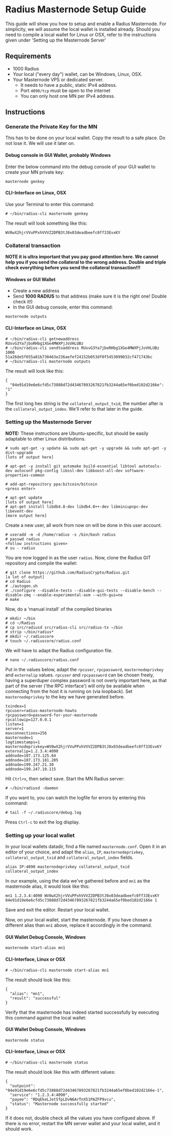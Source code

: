 # Radius Masternode Setup Guide

This guide will show you how to setup and enable a Radius Masternode. For simplicity, we will assume the local wallet is installed already. Should you need to compile a local wallet for Linux or OSX, refer to the instructions given under 'Setting up the Masternode Server'

## Requirements

+ 1000 Radius
+ Your local ("every day") wallet, can be Windows, Linux, OSX.
+ Your Masternode VPS or dedicated server.
	+ It needs to have a public, static IPv4 address.
	+ Port `4090/tcp` must be open to the internet
	+ You can only host one MN per IPv4 address.

## Instructions

### Generate the Private Key for the MN
This has to be done on your local wallet. Copy the result to a safe place. Do not lose it. We will use it later on.

#### Debug console in GUI Wallet, probably Windows
Enter the below command into the debug console of your GUI wallet to create your MN private key:

```
masternode genkey
```

#### CLI-Interface on Linux, OSX
Use your Terminal to enter this command: 

```
# ~/bin/radius-cli masternode genkey
```

The result will look something like this: 

```
WV0wX2hjrVVuPPxhVVVZ2DPB3tJ0x03deadbeefc0ff33EvxKY
```

### Collateral transaction
**NOTE __it is ultra important that you pay good attention here. We cannot help you if you send the collateral to the wrong address. Double and triple check everything before you send the collateral transaction!!!__**

#### Windows or GUI Wallet
+ Create a new address
+ Send **1000 RADIUS** to that address (make sure it is the right one! Double check it!)
+ In the GUI debug console, enter this command:

```
masternode outputs
```

#### CLI-Interface on Linux, OSX

```
# ~/bin/radius-cli getnewaddress
RUxvG3Ya7jboRHbg1XGe4MWXPjJoVHLUBz
# ~/bin/radius-cli sendtoaddress RUxvG3Ya7jboRHbg1XGe4MWXPjJoVHLUBz 1000
51a26de5f655a81b730463e236aefef24152b053df0f5453099032cf471743bc
# ~/bin/radius-cli masternode outputs
```

The result will look like this: 

```
{
  "04e91d19e6e6cfd5c73888d72d43467893267821fb3244a65ef0bed102d2166e": "1"
}
```

The first long hex string is the `collateral_output_txid`, the number after is the `collateral_output_index`. We'll refer to that later in the guide.


### Setting up the Masternode Server

**NOTE:** These instructions are Ubuntu-specific, but should be easily adaptable to other Linux distributions.

```
# sudo apt-get -y update && sudo apt-get -y upgrade && sudo apt-get -y dist-upgrade
[lots of output here]
```

```
# apt-get -y install git automake build-essential libtool autotools-dev autoconf pkg-config libssl-dev libboost-all-dev software-properties-common
```

```
# add-apt-repository ppa:bitcoin/bitcoin
<press enter>
```

```
# apt-get update
[lots of output here]
# apt-get install libdb4.8-dev libdb4.8++-dev libminiupnpc-dev libevent-dev
[more output here]
```

Create a new user, all work from now on will be done in this user account.

```
# useradd -m -d /home/radius -s /bin/bash radius
# passwd radius
<follow instructions given>
# su - radius
```

You are now logged in as the user `radius`. Now, clone the Radius GIT repository and compile the wallet:

```
# git clone https://github.com/RadiusCrypto/Radius.git
[a lot of output]
# cd Radius
# ./autogen.sh
# ./configure --disable-tests --disable-gui-tests --disable-bench --disable-zmq --enable-experimental-asm --with-gui=no
# make
```

Now, do a 'manual install' of the compiled binaries
```
# mkdir ~/bin
# cd ~/Radius
# cp src/radiusd src/radius-cli src/radius-tx ~/bin
# strip ~/bin/radius*
# mkdir ~/.radiuscore
# touch ~/.radiuscore/radius.conf
```

We will have to adapt the Radius configuration file. 

```
# nano ~/.radiuscore/radius.conf
```

Put in the values below, adapt the `rpcuser`, `rpcpassword`, `masternodeprivkey` and `externalip` values. `rpcuser` and `rpcpassword` can be chosen freely, having a superduper complex password is not overly important here, as that part of the server ('the RPC interface') will only be available when connecting from the host it is running on (via loopback). Set `masternodeprivkey` to the key we have generated before.

```
txindex=1
rpcuser=radius-masternode-howto
rpcpassword=password-for-your-masternode
rpcallowip=127.0.0.1
listen=1
server=1
maxconnections=256
masternode=1
logtimestamps=1
masternodeprivkey=WV0wX2hjrVVuPPxhVVVZ2DPB3tJ0x03deadbeefc0ff33EvxKY
externalip=1.2.3.4:4090
addnode=107.173.125.64
addnode=107.173.181.205
addnode=199.247.21.30
addnode=199.247.10.115
```

Hit `Ctrl+x`, then select save. Start the MN Radius server: 

```
# ~/bin/radiusd -daemon
```

If you want to, you can watch the logfile for errors by entering this command: 

```
# tail -f ~/.radiuscore/debug.log
```

Press `Ctrl-c` to exit the log display.

### Setting up your local wallet 

In your local wallets datadir, find a file named `masternode.conf`. Open it in an editor of your choice, and adapt the `alias`, `IP`, `masternodeprivkey`, `collateral_output_txid` and `collateral_output_index` fields.

```
alias IP:4090 masternodeprivkey collateral_output_txid collateral_output_index
```

In our example, using the data we've gathered before and `mn1` as the masternode alias, it would look like this: 

```
mn1 1.2.3.4:4090 WV0wX2hjrVVuPPxhVVVZ2DPB3tJ0x03deadbeefc0ff33EvxKY 04e91d19e6e6cfd5c73888d72d43467893267821fb3244a65ef0bed102d2166e 1
```

Save and exit the editor. Restart your local wallet. 

Now, on your local wallet, start the masternode.  If you have chosen a different alias than `mn1` above, replace it accordingly in the command.

#### GUI Wallet Debug Console, Windows

```
masternode start-alias mn1
```

#### CLI-Interface, Linux or OSX

```
# ~/bin/radius-cli masternode start-alias mn1
```

The result should look like this: 

```
{
  "alias": "mn1",
  "result": "successful"
}
```

Verify that the masternode has indeed started successfully by executing this command against the local wallet:

#### GUI Wallet Debug Console, Windows

```
masternode status
```

#### CLI-Interface, Linux or OSX

```
# ~/bin/radius-cli masternode status
```

The result should look like this with different values: 

```
{
  "outpoint": "04e91d19e6e6cfd5c73888d72d43467893267821fb3244a65ef0bed102d2166e-1",
  "service": "1.2.3.4:4090",
  "payee": "RDqEkeLJetSfpLDvN6ArTnX51PAZFP9vcu",
  "status": "Masternode successfully started"
}
```

If it does not, double check all the values you have configued above. If there is no error, restart the MN server wallet and your local wallet, and it should work.

